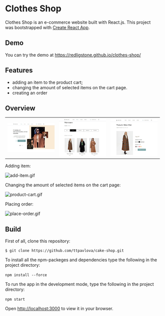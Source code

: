 # Clothes Shop

Clothes Shop is an e-commerce website built with React.js. This project was bootstrapped with [Create React App](https://github.com/facebook/create-react-app).

## Demo

You can try the demo at https://redligstone.github.io/clothes-shop/

## Features

- adding an item to the product cart;
- changing the amount of selected items on the cart page.
- creating an order

## Overview

<table>
  <tr>
    <td><img src="/showCase/images/MainPage.jpg" alt="main"></td>
    <td><img src="/showCase/images/ShopPage.jpg" alt="shop page"></td>
    <td><img src="/showCase/images/ItemCard.jpg" alt="item card"></td>
  </tr>
</table>


Adding item:

<!-- ![filters.gif](https://github.com/ttpavlova/cake-shop/blob/main/showcase/gif/filters.gif) -->

![add-item.gif](https://github.com/ttpavlova/cake-shop/blob/master/showCase/gifs/add-item.gif)

Changing the amount of selected items on the cart page:

<!-- ![choosing-items.gif](https://github.com/ttpavlova/cake-shop/blob/main/showcase/gif/choosing-items.gif)
 -->
 ![product-cart.gif](https://github.com/ttpavlova/cake-shop/blob/master/showCase/gifs/product-cart.gif)

Placing order:

![place-order.gif](https://github.com/ttpavlova/cake-shop/blob/master/showCase/gifs/place-order.gif)

## Build

First of all, clone this repository:

```
$ git clone https://github.com/ttpavlova/cake-shop.git
```

To install all the npm-packeges and dependencies type the following in the project directory:

`npm install --force`

To run the app in the development mode, type the following in the project directory:

`npm start`

Open [http://localhost:3000](http://localhost:3000) to view it in your browser.
